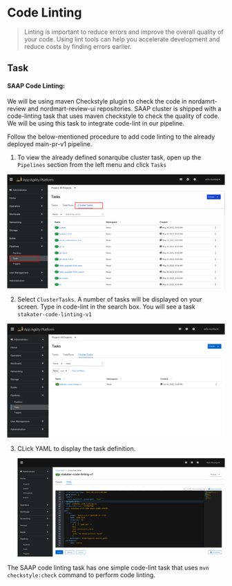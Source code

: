 # Code Linting
> Linting is important to reduce errors and improve the overall quality of your code. Using lint tools can help you accelerate development and reduce costs by finding errors earlier.

## Task

#### SAAP Code Linting:

We will be using maven Checkstyle plugin to check the code in nordamrt-review and nordmart-review-ui repositories.
SAAP cluster is shipped with a code-linting task that uses maven checkstyle to check the quality of code. We will be using this task to integrate code-lint in our pipeline.

Follow the below-mentioned procedure to add code linting to the already deployed main-pr-v1 pipeline.

1. To view the already defined sonarqube cluster task, open up the `Pipelines` section from the left menu and click `Tasks`
    
  ![cluster-tasks](./images/cluster-tasks.png)


2. Select `ClusterTasks`. A number of tasks will be displayed on your screen. Type in code-lint in the search box. You will see a task ` stakater-code-linting-v1`
   
  ![code-lint-task](./images/code-lint-task.png)

3. CLick YAML to display the task definition.

   ![code-lint-yaml](./images/code-lint-yaml.png)

The SAAP code linting task has one simple code-lint task that uses `mvn checkstyle:check` command to perform code linting.

